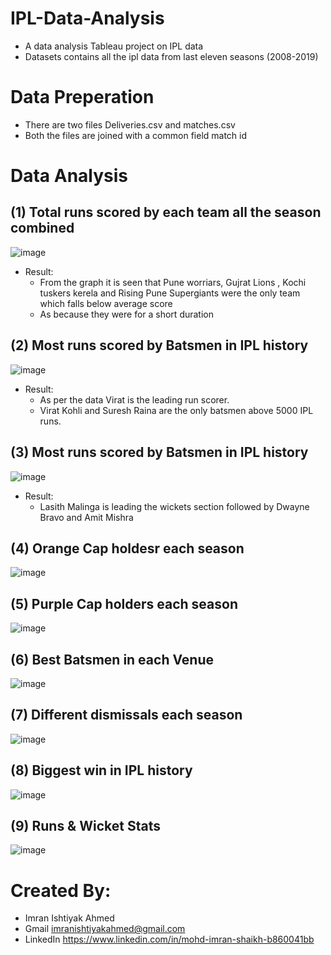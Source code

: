 # IPL-Data-Analysis
- A data analysis Tableau project on IPL data
- Datasets contains all the ipl data from last eleven seasons (2008-2019)


# Data Preperation
- There are two files Deliveries.csv and matches.csv
- Both the files are joined with a common field match id

# Data Analysis
## (1) Total runs scored by each team all the season combined
  ![image](https://user-images.githubusercontent.com/65457907/143413952-61d59505-64e9-45b9-a078-d905c0ecd998.png)  

- Result:
  - From the graph it is seen that Pune worriars, Gujrat Lions , Kochi tuskers kerela and Rising Pune Supergiants were the only team which falls below average score
  - As because they were for a short duration
 
## (2) Most runs scored by Batsmen in IPL history
  ![image](https://user-images.githubusercontent.com/65457907/143414691-c8fbb8cd-3074-411d-ad33-63041e0fac0e.png)

- Result:
  - As per the data Virat is the leading run scorer.
  - Virat Kohli and Suresh Raina are the only batsmen above 5000 IPL runs.
 
## (3) Most runs scored by Batsmen in IPL history
  ![image](https://user-images.githubusercontent.com/65457907/143415011-c2dd617e-5f1e-43bc-8718-33fccb00892a.png)

- Result:
  - Lasith Malinga is leading the wickets section followed by Dwayne Bravo and Amit Mishra
 
## (4) Orange Cap holdesr each season
  ![image](https://user-images.githubusercontent.com/65457907/143416482-69b89e7a-da6f-4e63-b49e-74b8e1dcde8c.png)

## (5) Purple Cap holders each season
  ![image](https://user-images.githubusercontent.com/65457907/143415690-c1c34a01-e6ad-485e-aadd-a7d2347409e6.png)
  
## (6) Best Batsmen in each Venue
  ![image](https://user-images.githubusercontent.com/65457907/143417775-3d236519-7adf-482b-803d-19bae4458609.png)

## (7) Different dismissals each season
  ![image](https://user-images.githubusercontent.com/65457907/143419376-ea79f721-6b8c-4829-900d-cae78662b20c.png)

## (8) Biggest win in IPL history
  ![image](https://user-images.githubusercontent.com/65457907/143419531-fc1f82d1-c615-4dcd-9558-8365dc121ca0.png)

## (9) Runs & Wicket Stats
  ![image](https://user-images.githubusercontent.com/65457907/143419797-209ce6c3-f730-4055-8bf2-59787544fd0b.png)

# Created By:
- Imran Ishtiyak Ahmed
- Gmail imranishtiyakahmed@gmail.com
- LinkedIn https://www.linkedin.com/in/mohd-imran-shaikh-b860041bb
    
    










  
